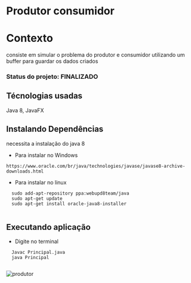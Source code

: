 
# Produtor consumidor

# Contexto

consiste em simular o problema do produtor e consumidor utilizando um buffer para guardar os dados criados

### Status do projeto: FINALIZADO

## Técnologias usadas

Java 8, JavaFX

## Instalando Dependências

necessita a instalação do java 8

* Para instalar no Windows
```
https://www.oracle.com/br/java/technologies/javase/javase8-archive-downloads.html
  ```
* Para instalar no linux
```
  sudo add-apt-repository ppa:webupd8team/java
  sudo apt-get update
  sudo apt-get install oracle-java8-installer
  
  ```
## Executando aplicação

* Digite no terminal
```
  Javac Principal.java
  java Principal
  
  ```
![produtor](https://user-images.githubusercontent.com/31856676/145552073-fa61e730-c7f7-4053-ae21-11941c76b6e2.gif)
